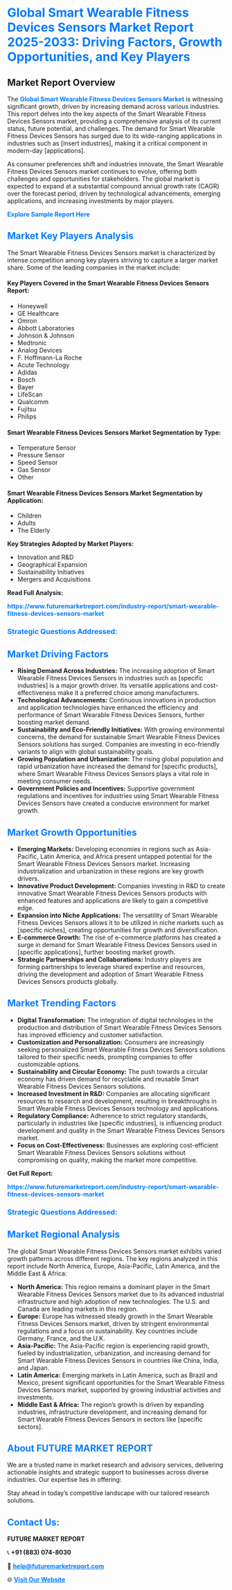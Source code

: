 <h1 style="color: #007BFF;">Global Smart Wearable Fitness Devices Sensors Market Report 2025-2033: Driving Factors, Growth Opportunities, and Key Players</h1>

<section id="overview">
<h2>Market Report Overview</h2>
<p>The <a href="https://www.futuremarketreport.com/industry-report/smart-wearable-fitness-devices-sensors-market" style="color: #007BFF; text-decoration: none;"><strong>Global Smart Wearable Fitness Devices Sensors Market</strong></a> is witnessing significant growth, driven by increasing demand across various industries. This report delves into the key aspects of the Smart Wearable Fitness Devices Sensors market, providing a comprehensive analysis of its current status, future potential, and challenges. The demand for Smart Wearable Fitness Devices Sensors has surged due to its wide-ranging applications in industries such as [insert industries], making it a critical component in modern-day [applications].</p>
<p>As consumer preferences shift and industries innovate, the Smart Wearable Fitness Devices Sensors market continues to evolve, offering both challenges and opportunities for stakeholders. The global market is expected to expand at a substantial compound annual growth rate (CAGR) over the forecast period, driven by technological advancements, emerging applications, and increasing investments by major players.</p>
</section>

<section id="overview">
<p><a href="https://www.futuremarketreport.com/request-sample/reportId=75491" style="color: #007BFF; text-decoration: none;"><strong>Explore Sample Report Here</strong></a></p>
</section>

<section id="key-players">
<h2 style="color: #007BFF;">Market Key Players Analysis</h2>
<p>The Smart Wearable Fitness Devices Sensors market is characterized by intense competition among key players striving to capture a larger market share. Some of the leading companies in the market include:</p>
<h4>Key Players Covered in the Smart Wearable Fitness Devices Sensors Report:</h4>
<ul><li>Honeywell</li><li>GE Healthcare</li><li>Omron</li><li>Abbott Laboratories</li><li>Johnson &amp; Johnson</li><li>Medtronic</li><li>Analog Devices</li><li>F. Hoffmann-La Roche</li><li>Acute Technology</li><li>Adidas</li><li>Bosch</li><li>Bayer</li><li>LifeScan</li><li>Qualcomm</li><li>Fujitsu</li><li>Philips</li></ul>
<h4>Smart Wearable Fitness Devices Sensors Market Segmentation by Type:</h4>
<ul><li>Temperature Sensor</li><li>Pressure Sensor</li><li>Speed Sensor</li><li>Gas Sensor</li><li>Other</li></ul>

<h4>Smart Wearable Fitness Devices Sensors Market Segmentation by Application:</h4>
<ul><li>Children</li><li>Adults</li><li>The Elderly</li></ul>
<p><strong>Key Strategies Adopted by Market Players:</strong></p>
<ul>
<li>Innovation and R&D</li>
<li>Geographical Expansion</li>
<li>Sustainability Initiatives</li>
<li>Mergers and Acquisitions</li>
</ul>
</section>

<section>
<p><strong>Read Full Analysis: </strong></p><a href="https://www.futuremarketreport.com/industry-report/smart-wearable-fitness-devices-sensors-market" style="color: #007BFF; text-decoration: none;"><strong>https://www.futuremarketreport.com/industry-report/smart-wearable-fitness-devices-sensors-market</strong></a>
<h3 style="color: #007BFF;">Strategic Questions Addressed:</h3>
</section>

<section id="driving-factors">
<h2 style="color: #007BFF;">Market Driving Factors</h2>
<ul>
<li><strong>Rising Demand Across Industries:</strong> The increasing adoption of Smart Wearable Fitness Devices Sensors in industries such as [specific industries] is a major growth driver. Its versatile applications and cost-effectiveness make it a preferred choice among manufacturers.</li>
<li><strong>Technological Advancements:</strong> Continuous innovations in production and application technologies have enhanced the efficiency and performance of Smart Wearable Fitness Devices Sensors, further boosting market demand.</li>
<li><strong>Sustainability and Eco-Friendly Initiatives:</strong> With growing environmental concerns, the demand for sustainable Smart Wearable Fitness Devices Sensors solutions has surged. Companies are investing in eco-friendly variants to align with global sustainability goals.</li>
<li><strong>Growing Population and Urbanization:</strong> The rising global population and rapid urbanization have increased the demand for [specific products], where Smart Wearable Fitness Devices Sensors plays a vital role in meeting consumer needs.</li>
<li><strong>Government Policies and Incentives:</strong> Supportive government regulations and incentives for industries using Smart Wearable Fitness Devices Sensors have created a conducive environment for market growth.</li>
</ul>
</section>

<section id="growth-opportunities">
<h2 style="color: #007BFF;">Market Growth Opportunities</h2>
<ul>
<li><strong>Emerging Markets:</strong> Developing economies in regions such as Asia-Pacific, Latin America, and Africa present untapped potential for the Smart Wearable Fitness Devices Sensors market. Increasing industrialization and urbanization in these regions are key growth drivers.</li>
<li><strong>Innovative Product Development:</strong> Companies investing in R&D to create innovative Smart Wearable Fitness Devices Sensors products with enhanced features and applications are likely to gain a competitive edge.</li>
<li><strong>Expansion into Niche Applications:</strong> The versatility of Smart Wearable Fitness Devices Sensors allows it to be utilized in niche markets such as [specific niches], creating opportunities for growth and diversification.</li>
<li><strong>E-commerce Growth:</strong> The rise of e-commerce platforms has created a surge in demand for Smart Wearable Fitness Devices Sensors used in [specific applications], further boosting market growth.</li>
<li><strong>Strategic Partnerships and Collaborations:</strong> Industry players are forming partnerships to leverage shared expertise and resources, driving the development and adoption of Smart Wearable Fitness Devices Sensors products globally.</li>
</ul>
</section>

<section id="trending-factors">
<h2 style="color: #007BFF;">Market Trending Factors</h2>
<ul>
<li><strong>Digital Transformation:</strong> The integration of digital technologies in the production and distribution of Smart Wearable Fitness Devices Sensors has improved efficiency and customer satisfaction.</li>
<li><strong>Customization and Personalization:</strong> Consumers are increasingly seeking personalized Smart Wearable Fitness Devices Sensors solutions tailored to their specific needs, prompting companies to offer customizable options.</li>
<li><strong>Sustainability and Circular Economy:</strong> The push towards a circular economy has driven demand for recyclable and reusable Smart Wearable Fitness Devices Sensors solutions.</li>
<li><strong>Increased Investment in R&D:</strong> Companies are allocating significant resources to research and development, resulting in breakthroughs in Smart Wearable Fitness Devices Sensors technology and applications.</li>
<li><strong>Regulatory Compliance:</strong> Adherence to strict regulatory standards, particularly in industries like [specific industries], is influencing product development and quality in the Smart Wearable Fitness Devices Sensors market.</li>
<li><strong>Focus on Cost-Effectiveness:</strong> Businesses are exploring cost-efficient Smart Wearable Fitness Devices Sensors solutions without compromising on quality, making the market more competitive.</li>
</ul>
</section>

<section>
<p><strong>Get Full Report: </strong></p><a href="https://www.futuremarketreport.com/industry-report/smart-wearable-fitness-devices-sensors-market" style="color: #007BFF; text-decoration: none;"><strong>https://www.futuremarketreport.com/industry-report/smart-wearable-fitness-devices-sensors-market</strong></a>
<h3 style="color: #007BFF;">Strategic Questions Addressed:</h3>
</section>


<section id="regional-analysis">
<h2 style="color: #007BFF;">Market Regional Analysis</h2>
<p>The global Smart Wearable Fitness Devices Sensors market exhibits varied growth patterns across different regions. The key regions analyzed in this report include North America, Europe, Asia-Pacific, Latin America, and the Middle East & Africa:</p>
<ul>
<li><strong>North America:</strong> This region remains a dominant player in the Smart Wearable Fitness Devices Sensors market due to its advanced industrial infrastructure and high adoption of new technologies. The U.S. and Canada are leading markets in this region.</li>
<li><strong>Europe:</strong> Europe has witnessed steady growth in the Smart Wearable Fitness Devices Sensors market, driven by stringent environmental regulations and a focus on sustainability. Key countries include Germany, France, and the U.K.</li>
<li><strong>Asia-Pacific:</strong> The Asia-Pacific region is experiencing rapid growth, fueled by industrialization, urbanization, and increasing demand for Smart Wearable Fitness Devices Sensors in countries like China, India, and Japan.</li>
<li><strong>Latin America:</strong> Emerging markets in Latin America, such as Brazil and Mexico, present significant opportunities for the Smart Wearable Fitness Devices Sensors market, supported by growing industrial activities and investments.</li>
<li><strong>Middle East & Africa:</strong> The region’s growth is driven by expanding industries, infrastructure development, and increasing demand for Smart Wearable Fitness Devices Sensors in sectors like [specific sectors].</li>
</ul>
</section>

<footer>
<h2 style="color: #007BFF;">About FUTURE MARKET REPORT</h2>
<p>We are a trusted name in market research and advisory services, delivering actionable insights and strategic support to businesses across diverse industries. Our expertise lies in offering:</p>

<p>Stay ahead in today’s competitive landscape with our tailored research solutions.</p>

<h2 style="color: #007BFF;">Contact Us:</h2>
<p><strong>FUTURE MARKET REPORT</strong></p>
<p>📞 <strong>+91 (883) 074-8030</strong></p>
<p>📧 <strong><a href="mailto:help@futuremarketreport.com" style="color: #007BFF;">help@futuremarketreport.com</a></strong></p>
<p>🌐 <strong><a href="https://www.futuremarketreport.com/" style="color: #007BFF;">Visit Our Website</a></strong></p>
</footer>
